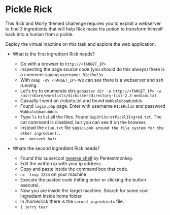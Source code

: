 # Pickle Rick

This Rick and Morty themed challenge requires you to exploit a webserver to find 3 ingredients that will help Rick make his potion to transform himself back into a human from a pickle.

Deploy the virtual machine on this task and explore the web application.

- What is the first ingredient Rick needs?

	- Go with a browser to `http://<TARGET_IP>`
	- Inspecting the page source code (you should do this always) there is a comment saying `username: R1ckRul3s`
	- With `nmap -sV <TARGET_IP>` we can see there is a webserver and ssh running.
	- Let's try to enumerate dirs `gobuster dir -u http://<TARGET_IP> -w /usr/share/wordlists/dirbuster/directory-list-2.3-medium.txt`
	- Casually I went on /robots.txt and found `Wubbalubbadubdub`.
	- Found `login.php` page. Enter with username `R1ckRul3s` and password `Wubbalubbadubdub`. 
	- Type `ls` to list all the files. Found `Sup3rS3cretPickl3Ingred.txt`. The cat command is disabled, but you can see it on the browser.
	- Instead the `clue.txt` file says: `Look around the file system for the other ingredient.`.
	- `mr. meeseek hair`

- Whats the second ingredient Rick needs?

	- Found this supercool [reverse shell](https://github.com/edoardottt/tryhackme-ctf/blob/main/Pickle-Rick/reverse-shell.sh) by Pentestmonkey. 
	- Edit the written ip with your ip address.
	- Copy and paste inside the command box that code.
	- `nc -lnvp 1234` on your machine
	- Execute the pasted code (hitting enter or clicking the button execute).
	- Now you are inside the target machine. Search for some cool ingredient inside home folder.
	- In /home/rick there is the `second ingredients` file.
	- `1 jerry tear`